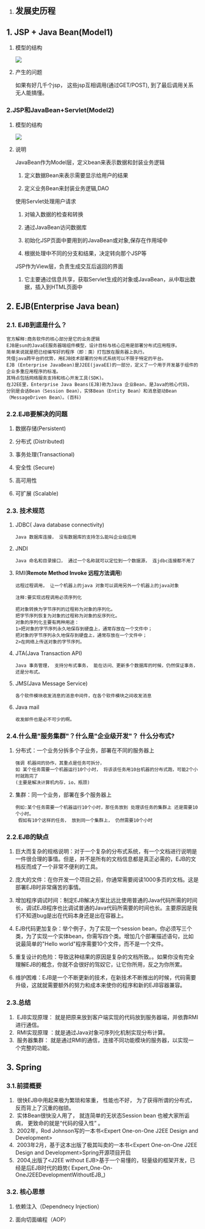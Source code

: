 1. ## 发展史历程

## 1. JSP + Java Bean\(Model1\)

1. 模型的结构

   ![](http://opzv089nq.bkt.clouddn.com/17-7-15/83213509.jpg)

2. 产生的问题

   如果有好几千个jsp， 这些jsp互相调用\(通过GET/POST\), 到了最后调用关系无人能搞懂。

### 2.JSP和JavaBean+Servlet\(Model2\)

1. 模型的结构

   ![](http://opzv089nq.bkt.clouddn.com/17-7-15/6405306.jpg)

2. 说明

   JavaBean作为Model层，定义bean来表示数据和封装业务逻辑

   1. 定义数据Bean来表示需要显示给用户的结果

   1. 定义业务Bean来封装业务逻辑,DAO

   使用Servlet处理用户请求

   1. 对输入数据的检查和转换

   2. 通过JavaBean访问数据库

   3. 初始化JSP页面中要用到的JavaBean或对象,保存在作用域中

   4. 根据处理中不同的分支和结果，决定转向那个JSP等

   JSP作为View层，负责生成交互后返回的界面

   1. 它主要通过信息共享，获取Servlet生成的对象或JavaBean，从中取出数据，插入到HTML页面中

## 2. EJB\(Enterprise Java bean\)

### 2.1. EJB到底是什么？

```
官方解释:商务软件的核心部分是它的业务逻辑
EJB是sun的JavaEE服务器端组件模型，设计目标与核心应用是部署分布式应用程序。
简单来说就是把已经编写好的程序（即：类）打包放在服务器上执行。
凭借java跨平台的优势，用EJB技术部署的分布式系统可以不限于特定的平台。
EJB (Enterprise JavaBean)是J2EE(javaEE)的一部分，定义了一个用于开发基于组件的企业多重应用程序的标准。
其特点包括网络服务支持和核心开发工具(SDK)。 
在J2EE里，Enterprise Java Beans(EJB)称为Java 企业Bean，是Java的核心代码，
分别是会话Bean（Session Bean），实体Bean（Entity Bean）和消息驱动Bean（MessageDriven Bean）。(百科)
```

### 2.2.EJB要解决的问题

1. 数据存储\(Persistent\)

2. 分布式 \(Distributed\)

3. 事务处理\(Transactional\)

4. 安全性 \(Secure\)

5. 高可用性

6. 可扩展 \(Scalable\)

### 2.3. 技术规范

1. JDBC\( Java database connectivity\)

   ```
   Java 数据库连接， 没有数据库的支持怎么能叫企业级应用
   ```

2. JNDI

   ```
   Java 命名和目录接口， 通过一个名称就可以定位到一个数据源， 连jdbc连接都不用了
   ```

3. RMI\(**Remote Method Invoke 远程方法调用**\)

   ```
   远程过程调用， 让一个机器上的java 对象可以调用另外一个机器上的java对象 
   ​
   注释:要实现远程调用必须序列化
   ​
   把对象转换为字节序列的过程称为对象的序列化。
   把字节序列恢复为对象的过程称为对象的反序列化。
   对象的序列化主要有两种用途：
   1>把对象的字节序列永久地保存到硬盘上，通常存放在一个文件中；
   把对象的字节序列永久地保存到硬盘上，通常存放在一个文件中；
   2>在网络上传送对象的字节序列。
   ```

4. JTA\(Java Transaction API\)

   ```
   Java 事务管理， 支持分布式事务， 能在访问、更新多个数据库的时候，仍然保证事务， 还是分布式。
   ```

5. JMS\(Java Message Service\)

   ```
   各个软件模块收发消息的消息中间件，在各个软件模块之间收发消息
   ```

6. Java mail

   ```
   收发邮件也是必不可少的啊。
   ```

### 2.4.什么是"服务集群"？什么是"企业级开发"？ 什么分布式?

1. 分布式：一个业务分拆多个子业务，部署在不同的服务器上

   ```
   强调 机器间的协作，其重点是任务可拆分， 
   如 某个任务需要一个机器运行10个小时， 将该该任务用10台机器的分布式跑，可能2个小时就跑完了
   (主要是解决计算机内存，io，瓶颈)
   ```

2. 集群：同一个业务，部署在多个服务器上

   ```
   例如:某个任务需要一个机器运行10个小时，那任务放到 处理该任务的集群上 还是需要10个小时。
    假如有10个这样的任务， 放到同一个集群上， 仍然需要10个小时
   ```

### 2.2.EJB的缺点

1. 巨大而复杂的规格说明：对于一个复杂的分布式系统，有一个文档进行说明是一件很合理的事情。但是，并不是所有的文档信息都是真正必需的，EJB的文档反而成了一个非常不便利的工具。

2. 庞大的文件：在你开发一个项目之前，你通常需要阅读1000多页的文档。这是部署EJB时非常痛苦的事情。

3. 增加程序调试时间：制定EJB解决方案比远比使用普通的Java代码所需的时间长，调试EJB程序也比调试普通的Java代码所需要的时间也长。主要原因是我们不知道bug是出在代码本身还是出在容器上。

4. EJB代码更加复杂：举个例子，为了实现一个session bean，你必须写三个类，为了实现一个实体bean，你需写四个类。增加几个部署描述语句，比如说最简单的"Hello world"程序需要10个文件，而不是一个文件。

5. 重复设计的危险：导致这种结果的原因是复杂的文档所致。。如果你没有完全理解EJB的概念，你就不会很好的驾奴它，让它你所用，反之为你所累。

6. 维护困难：EJB是一个不断更新的技术，在新技术不断推出的时候，代码需要升级，这就就需要额外的努力和成本来使你的程序和新的EJB容器兼容。

### 2.3.总结

1. ​ EJB实现原理： 就是把原来放到客户端实现的代码放到服务器端，并依靠RMI进行通信。
2. ​ RMI实现原理 ：就是通过Java对象可序列化机制实现分布计算。
3. ​ 服务器集群： 就是通过RMI的通信，连接不同功能模块的服务器，以实现一个完整的功能。

## 3. Spring

### 3.1.前提概要

1. ​ 很快EJB中用起来极为繁琐和笨重， 性能也不好， 为了获得所谓的分布式，反而背上了沉重的枷锁。
2. ​ 实体Bean很快没人用了， 就连简单的无状态Session bean 也被大家所诟病， 更致命的就是“代码的侵入性” 。
3. ​ 2002年，Rod Johnson写的一本书&lt;Expert One-on-One J2EE Design and Development&gt;
4. ​ 2003年2月，基于这本出版了极其叫卖的一本书&lt;Expert One-on-One J2EE Design and Development&gt;Spring开源项目开启
5. ​ 2004,出版了&lt;J2EE without EJB&gt;基于一个易懂的，轻量级的框架开发，已经是后EJB时代的趋势\( Expert_One-On-OneJ2EEDevelopmentWithoutEJB_\)

### 3.2. 核心思想

1. 依赖注入（Dependnecy Injection）

2. 面向切面编程（AOP）

### 

​

